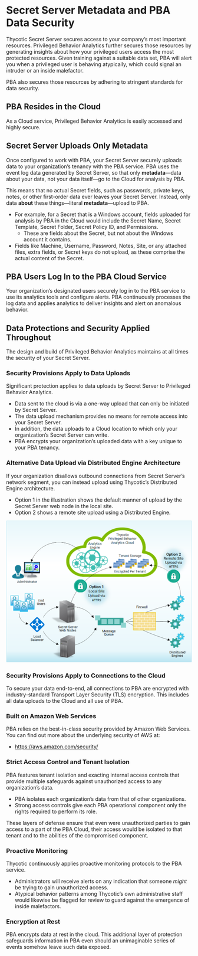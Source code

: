 ﻿[title]: # (Data Security)
[tags]: # (Privileged Behavior Analytics,PBA,Overview,Data Security,Metadata)
[priority]: # (2020)

# Secret Server Metadata and PBA Data Security

Thycotic Secret Server secures access to your company’s most important resources. Privileged Behavior Analytics further secures those resources by generating insights about how your privileged users access the most protected resources. Given training against a suitable data set, PBA will alert you when a privileged user is behaving atypically, which could signal an intruder or an inside malefactor.

PBA also secures those resources by adhering to stringent standards for data security.

## PBA Resides in the Cloud

As a Cloud service, Privileged Behavior Analytics is easily accessed and highly secure.

## Secret Server Uploads Only Metadata

Once configured to work with PBA, your Secret Server securely uploads data to your organization’s tenancy with the PBA service. PBA uses the event log data generated by Secret Server, so that only **metadata**—data about your data, not your data itself—go to the Cloud for analysis by PBA.

This means that no actual Secret fields, such as passwords, private keys, notes, or other first-order data ever leaves your Secret Server. Instead, only data **about** these things—literal **metadata**—upload to PBA.

* For example, for a Secret that is a Windows account, fields uploaded for analysis by PBA in the Cloud would include the Secret Name, Secret Template, Secret Folder, Secret Policy ID, and Permissions.
  * These are fields about the Secret, but not about the Windows account it contains.
* Fields like Machine, Username, Password, Notes, Site, or any attached files, extra fields, or Secret keys do not upload, as these comprise the actual content of the Secret.

## PBA Users Log In to the PBA Cloud Service

Your organization’s designated users securely log in to the PBA service to use its analytics tools and configure alerts.
PBA continuously processes the log data and applies analytics to deliver insights and alert on anomalous behavior.

## Data Protections and Security Applied Throughout

The design and build of Privileged Behavior Analytics maintains at all times the security of your Secret Server.

### Security Provisions Apply to Data Uploads

Significant protection applies to data uploads by Secret Server to Privileged Behavior Analytics.

* Data sent to the cloud is via a one-way upload that can only be initiated by Secret Server.
* The data upload mechanism provides no means for remote access into your Secret Server.
* In addition, the data uploads to a Cloud location to which only your organization’s Secret Server can write.
* PBA encrypts your organization’s uploaded data with a key unique to your PBA tenancy.

### Alternative Data Upload via Distributed Engine Architecture

If your organization disallows outbound connections from Secret Server’s network segment, you can instead upload using Thycotic’s Distributed Engine architecture.

* Option 1 in the illustration shows the default manner of upload by the Secret Server web node in the local site.
* Option 2 shows a remote site upload using a Distributed Engine.

![Alternative Data Upload via Distributed Engine Architecture](images/alternative-data-upload.png)

### Security Provisions Apply to Connections to the Cloud

To secure your data end-to-end, all connections to PBA are encrypted with industry-standard Transport Layer Security (TLS) encryption. This includes all data uploads to the Cloud and all use of PBA.

### Built on Amazon Web Services

PBA relies on the best-in-class security provided by Amazon Web Services. You can find out more about the underlying security of AWS at:

* https://aws.amazon.com/security/

### Strict Access Control and Tenant Isolation

PBA features tenant isolation and exacting internal access controls that provide multiple safeguards against unauthorized access to any organization’s data.

* PBA isolates each organization’s data from that of other organizations.
* Strong access controls give each PBA operational component only the rights required to perform its role.

These layers of defense ensure that even were unauthorized parties to gain access to a part of the PBA Cloud, their access would be isolated to that tenant and to the abilities of the compromised component.

### Proactive Monitoring

Thycotic continuously applies proactive monitoring protocols to the PBA service.

* Administrators will receive alerts on any indication that someone *might* be trying to gain unauthorized access.
* Atypical behavior patterns among Thycotic’s own administrative staff would likewise be flagged for review to guard against the emergence of inside malefactors.

### Encryption at Rest

PBA encrypts data at rest in the cloud. This additional layer of protection safeguards information in PBA even should an unimaginable series of events somehow leave such data exposed.
